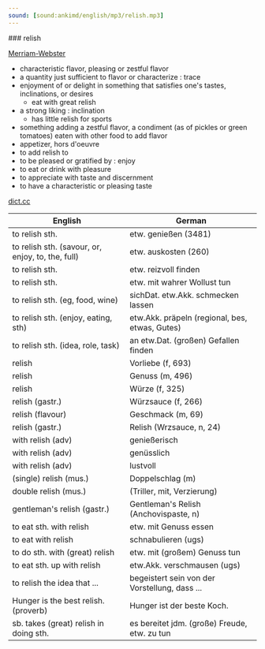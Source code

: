 ```yaml
---
sound: [sound:ankimd/english/mp3/relish.mp3]
---
```


\### relish

[Merriam-Webster](https://www.merriam-webster.com/dictionary/relish)

- characteristic flavor, pleasing or zestful flavor
- a quantity just sufficient to flavor or characterize : trace
- enjoyment of or delight in something that satisfies one's tastes, inclinations, or desires
    - eat with great relish
- a strong liking : inclination
    - has little relish for sports
- something adding a zestful flavor, a condiment (as of pickles or green tomatoes) eaten with other food to add flavor
- appetizer, hors d'oeuvre
- to add relish to
- to be pleased or gratified by : enjoy
- to eat or drink with pleasure
- to appreciate with taste and discernment
- to have a characteristic or pleasing taste

[dict.cc](https://www.dict.cc/relish)

| English        | German       |
| -------------- | ------------ |
| to relish sth. | etw. genießen (3481) |
| to relish sth. (savour, or, enjoy, to, the, full) | etw. auskosten (260) |
| to relish sth. | etw. reizvoll finden |
| to relish sth. | etw. mit wahrer Wollust tun |
| to relish sth. (eg, food, wine) | sichDat. etw.Akk. schmecken lassen |
| to relish sth. (enjoy, eating, sth) | etw.Akk. präpeln (regional, bes, etwas, Gutes) |
| to relish sth. (idea, role, task) | an etw.Dat. (großen) Gefallen finden |
| relish | Vorliebe (f, 693) |
| relish | Genuss (m, 496) |
| relish | Würze (f, 325) |
| relish (gastr.) | Würzsauce (f, 266) |
| relish (flavour) | Geschmack (m, 69) |
| relish (gastr.) | Relish (Wrzsauce, n, 24) |
| with relish (adv) | genießerisch |
| with relish (adv) | genüsslich |
| with relish (adv) | lustvoll |
| (single) relish (mus.) | Doppelschlag (m) |
| double relish (mus.) |  (Triller, mit, Verzierung) |
| gentleman's relish (gastr.) | Gentleman's Relish (Anchovispaste, n) |
| to eat sth. with relish | etw. mit Genuss essen |
| to eat with relish | schnabulieren (ugs) |
| to do sth. with (great) relish | etw. mit (großem) Genuss tun |
| to eat sth. up with relish | etw.Akk. verschmausen (ugs) |
| to relish the idea that ... | begeistert sein von der Vorstellung, dass ... |
| Hunger is the best relish. (proverb) | Hunger ist der beste Koch. |
| sb. takes (great) relish in doing sth. | es bereitet jdm. (große) Freude, etw. zu tun |
